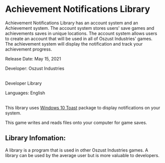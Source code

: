 # Achievement Notifications Library

Achievement Notifications Library has an account system and an Achievement system. The account system stores users' save games and achievements saves in unique locations. The account system allows users to create an account that will be used in all of Oszust Industries' games. The achievement system will display the notification and track your achievement progress.

Release Date: May 15, 2021

Developer: Oszust Industries

<br /> Developer Library

Languages: English

<br /> This library uses [Windows 10 Toast](https://pypi.org/project/win10toast/) package to display notifications on your system.

This game writes and reads files onto your computer for game saves.

## Library Infomation:

A library is a program that is used in other Oszust Industries games. A library can be used by the average user but is more valuable to developers.
